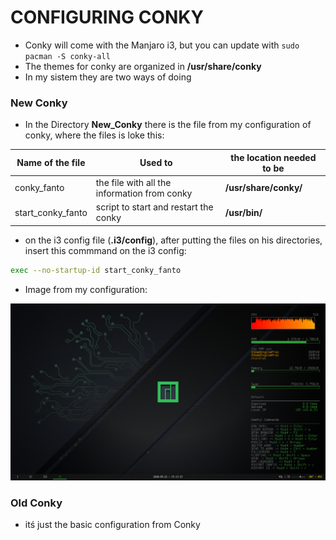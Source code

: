 # CONFIGURING CONKY

* Conky will come with the Manjaro i3, but you can update with `sudo pacman -S conky-all`
* The themes for conky are organized in **/usr/share/conky**
* In my sistem they are two ways of doing

### New Conky

* In the Directory **New_Conky** there is the file from my configuration of conky, where the files is loke this:

Name of the file | Used to | the location needed to be
|---|---|---|
conky_fanto|the file with all the information from conky|**/usr/share/conky/**
start_conky_fanto| script to start and restart the conky|**/usr/bin/**

* on the i3 config file (**.i3/config**), after putting the files on his directories, insert this commmand on the i3 config:

```sh
exec --no-startup-id start_conky_fanto
```

* Image from my configuration:

<img src="images/conky.png">

### Old Conky

* itś just the basic configuration from Conky